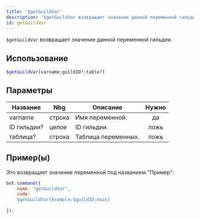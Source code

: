 ```yaml
---
title: '$getGuildVar'
description: '$getGuildVar возвращает значение данной переменной гильдии.'
id: getGuildVar
---
```


`$getGuildVar` возвращает значение данной переменной гильдии.

## Использование

```php
$getGuildVar[varname;guildID?;table?]
```

## Параметры

| Название    | Nbg    | Описание            | Нужно |
| ----------- | ------ | ------------------- |:-----:|
| varname     | строка | Имя переменной.     |  да   |
| ID гильдии? | целое  | ID гильдии.         | ложь  |
| таблица?    | строка | Таблица переменных. | ложь  |

## Пример(ы)

Это возвращает значение переменной под названием "Пример":

```javascript
bot.command({
    name: "getGuildVar",
    code: `
    $getGuildVar[Example;$guildID;main]
    `
});
```